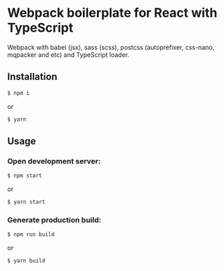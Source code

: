# Webpack boilerplate for React with TypeScript

Webpack with babel (jsx), sass (scss), postcss (autoprefixer, css-nano, mqpacker and etc) and TypeScript loader.

## Installation

```javascript
$ npm i
```

or

```javascript
$ yarn
```

## Usage

### Open development server:

```javascript
$ npm start
```

or

```javascript
$ yarn start
```

### Generate production build:

```javascript
$ npm run build
```

or

```javascript
$ yarn build
```
